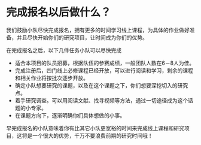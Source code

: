 # 完成报名以后做什么？

我们鼓励小队尽快完成报名，拥有更多的时间学习线上课程，为具体的作业做好准备，并且尽快开始你们的研究项目，让时间成为你们的优势。

在完成报名之后，以下几件任务小队可以尽快完成

* 适合本项目的队员招募，根据队伍的参赛成绩，一般团队人数在6－8人为佳。 
* 完成注册后，四门线上必修课程已经开放，可以进行阅读和学习，剩余的课程和相关作业将按批次逐步开放。
* 确定小队想要研究的课题，以及在这个课题之下，你们想要深挖切入的研究点。
* 着手研究调查。可以用阅读文献、找寻视频等方法，通过一切途径成为这个话题的小专家。
* 在课题方向下，逐渐明确你们具体想做的小事。

早完成报名的小队意味着你有比其它小队更宽裕的时间来完成线上课程和研究项目，这将是一个很大的优势，千万不要浪费前期的研究时间哦！

